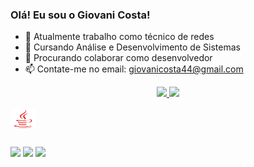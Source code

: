### Olá! Eu sou o Giovani Costa!



- 🔭 Atualmente trabalho como técnico de redes
- 🌱 Cursando Análise e Desenvolvimento de Sistemas
- 👯 Procurando colaborar como desenvolvedor
- 📫 Contate-me no email: giovanicosta44@gmail.com

<div align="center">
  <a href="https://github.com/GiovaniCosta44">
  <img height="160em" src="https://github-readme-stats.vercel.app/api?username=GiovaniCosta44&show_icons=true&theme=dracula&include_all_commits=true&count_private=true"/>
  <img height="160em" src="https://github-readme-stats.vercel.app/api/top-langs/?username=GiovaniCosta44&layout=compact&langs_count=7&theme=dracula"/>
</div>
  
  <div style="display: inline_block"><br>
  <img align="center" alt="Giovani-Java" height="30" width="40" src="https://raw.githubusercontent.com/devicons/devicon/master/icons/java/java-plain.svg">
</div>

  ##
  
  <div> 
  <a href="https://www.instagram.com/giovaniicosta" target="_blank"><img src="https://img.shields.io/badge/-Instagram-%23E4405F?style=for-the-badge&logo=instagram&logoColor=white" target="_blank"></a>
  <a href = "mailto:giovanicosta44@gmail.com"><img src="https://img.shields.io/badge/-Gmail-%23333?style=for-the-badge&logo=gmail&logoColor=white" target="_blank"></a>
  <a href="https://www.linkedin.com/in/giovani-costa-a36b5a20b/" target="_blank"><img src="https://img.shields.io/badge/-LinkedIn-%230077B5?style=for-the-badge&logo=linkedin&logoColor=white" target="_blank"></a> 
 
</div>
